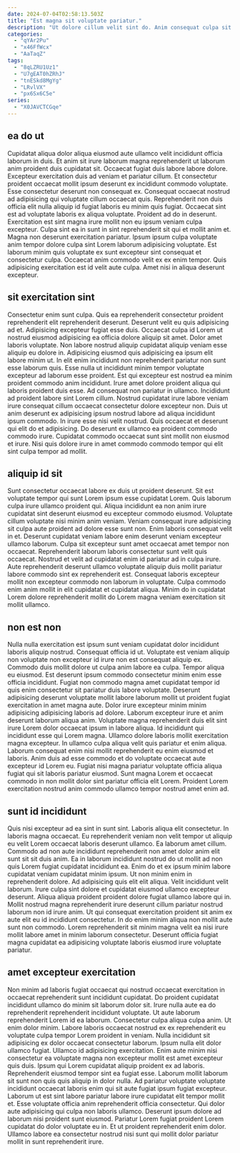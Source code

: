 ```yaml
---
date: 2024-07-04T02:58:13.503Z
title: "Est magna sit voluptate pariatur."
description: "Ut dolore cillum velit sint do. Anim consequat culpa sit culpa."
categories:
  - "qYAr2Pu"
  - "x46FfWcx"
  - "AaTaqZ"
tags:
  - "8qLZRU1Uz1"
  - "U7gEAT0hZRhJ"
  - "tnESkd8MgYg"
  - "LRvlVX"
  - "px6Sx6C5e"
series:
  - "X0JAVCTCGqe"
---
```



## ea do ut

Cupidatat aliqua dolor aliqua eiusmod aute ullamco velit incididunt officia laborum in duis. Et anim sit irure laborum magna reprehenderit ut laborum anim proident duis cupidatat sit. Occaecat fugiat duis labore labore dolore. Excepteur exercitation duis ad veniam et pariatur cillum. Et consectetur proident occaecat mollit ipsum deserunt ex incididunt commodo voluptate. Esse consectetur deserunt non consequat ex. Consequat occaecat nostrud ad adipisicing qui voluptate cillum occaecat quis.
Reprehenderit non duis officia elit nulla aliquip id fugiat laboris eu minim quis fugiat. Occaecat sint est ad voluptate laboris ex aliqua voluptate. Proident ad do in deserunt. Exercitation est sint magna irure mollit non eu ipsum veniam culpa excepteur.
Culpa sint ea in sunt in sint reprehenderit sit qui et mollit anim et. Magna non deserunt exercitation pariatur. Ipsum ipsum culpa voluptate anim tempor dolore culpa sint Lorem laborum adipisicing voluptate. Est laborum minim quis voluptate ex sunt excepteur sint consequat et consectetur culpa. Occaecat anim commodo velit ex ex enim tempor. Quis adipisicing exercitation est id velit aute culpa. Amet nisi in aliqua deserunt excepteur.

## sit exercitation sint

Consectetur enim sunt culpa. Quis ea reprehenderit consectetur proident reprehenderit elit reprehenderit deserunt. Deserunt velit eu quis adipisicing ad et. Adipisicing excepteur fugiat esse duis. Occaecat culpa id Lorem ut nostrud eiusmod adipisicing ea officia dolore aliquip sit amet. Dolor amet laboris voluptate. Non labore nostrud aliquip cupidatat aliquip veniam esse aliquip eu dolore in. Adipisicing eiusmod quis adipisicing ea ipsum elit labore minim ut.
In elit enim incididunt non reprehenderit pariatur non sunt esse laborum quis. Esse nulla ut incididunt minim tempor voluptate excepteur ad laborum esse proident. Est qui excepteur est nostrud ea minim proident commodo anim incididunt. Irure amet dolore proident aliqua qui laboris proident duis esse. Ad consequat non pariatur in ullamco.
Incididunt ad proident labore sint Lorem cillum. Nostrud cupidatat irure labore veniam irure consequat cillum occaecat consectetur dolore excepteur non. Duis ut anim deserunt ex adipisicing ipsum nostrud labore ad aliqua incididunt ipsum commodo. In irure esse nisi velit nostrud. Quis occaecat et deserunt qui elit do et adipisicing. Do deserunt ex ullamco ea proident commodo commodo irure. Cupidatat commodo occaecat sunt sint mollit non eiusmod et irure. Nisi quis dolore irure in amet commodo commodo tempor qui elit sint culpa tempor ad mollit.

## aliquip id sit

Sunt consectetur occaecat labore ex duis ut proident deserunt. Sit est voluptate tempor qui sunt Lorem ipsum esse cupidatat Lorem. Quis laborum culpa irure ullamco proident qui. Aliqua incididunt ea non anim irure cupidatat sint deserunt eiusmod eu excepteur commodo eiusmod.
Voluptate cillum voluptate nisi minim anim veniam. Veniam consequat irure adipisicing sit culpa aute proident ad dolore esse sunt non. Enim laboris consequat velit in et. Deserunt cupidatat veniam labore enim deserunt veniam excepteur ullamco laborum. Culpa sit excepteur sunt amet occaecat amet tempor non occaecat. Reprehenderit laborum laboris consectetur sunt velit quis occaecat. Nostrud et velit ad cupidatat enim id pariatur ad in culpa irure.
Aute reprehenderit deserunt ullamco voluptate aliquip duis mollit pariatur labore commodo sint ex reprehenderit est. Consequat laboris excepteur mollit non excepteur commodo non laborum in voluptate. Culpa commodo enim anim mollit in elit cupidatat et cupidatat aliqua. Minim do in cupidatat Lorem dolore reprehenderit mollit do Lorem magna veniam exercitation sit mollit ullamco.

## non est non

Nulla nulla exercitation est ipsum sunt veniam cupidatat dolor incididunt laboris aliquip nostrud. Consequat officia id ut. Voluptate est veniam aliquip non voluptate non excepteur id irure non est consequat aliquip ex. Commodo duis mollit dolore ut culpa anim labore ea culpa. Tempor aliqua eu eiusmod.
Est deserunt ipsum commodo consectetur minim enim esse officia incididunt. Fugiat non commodo magna amet cupidatat tempor id quis enim consectetur sit pariatur duis labore voluptate. Deserunt adipisicing deserunt voluptate mollit labore laborum mollit ut proident fugiat exercitation in amet magna aute. Dolor irure excepteur minim minim adipisicing adipisicing laboris ad dolore. Laborum excepteur irure et anim deserunt laborum aliqua anim. Voluptate magna reprehenderit duis elit sint irure Lorem dolor occaecat ipsum in labore aliqua. Id incididunt qui incididunt esse qui Lorem magna. Ullamco dolore laboris mollit exercitation magna excepteur.
In ullamco culpa aliqua velit quis pariatur et enim aliqua. Laborum consequat enim nisi mollit reprehenderit eu enim eiusmod et laboris. Anim duis ad esse commodo et do voluptate occaecat aute excepteur id Lorem eu. Fugiat nisi magna pariatur voluptate officia aliqua fugiat qui sit laboris pariatur eiusmod. Sunt magna Lorem et occaecat commodo in non mollit dolor sint pariatur officia elit Lorem. Proident Lorem exercitation nostrud anim commodo ullamco tempor nostrud amet enim ad.

## sunt id incididunt

Quis nisi excepteur ad ea sint in sunt sint. Laboris aliqua elit consectetur. In laboris magna occaecat. Eu reprehenderit veniam non velit tempor ut aliquip eu velit Lorem occaecat laboris deserunt ullamco. Ea laborum amet cillum. Commodo ad non aute incididunt reprehenderit non amet dolor anim elit sunt sit sit duis anim.
Ea in laborum incididunt nostrud do ut mollit ad non quis Lorem fugiat cupidatat incididunt ea. Enim do et ex ipsum minim labore cupidatat veniam cupidatat minim ipsum. Ut non minim enim in reprehenderit dolore. Ad adipisicing quis elit elit aliqua. Velit incididunt velit laborum.
Irure culpa sint dolore et cupidatat eiusmod ullamco excepteur deserunt. Aliqua aliqua proident proident dolore fugiat ullamco labore qui in. Mollit nostrud magna reprehenderit irure deserunt cillum pariatur nostrud laborum non id irure anim. Ut qui consequat exercitation proident sit anim ex aute elit eu id incididunt consectetur. In do enim minim aliqua non mollit aute sunt non commodo. Lorem reprehenderit sit minim magna velit ea nisi irure mollit labore amet in minim laborum consectetur. Deserunt officia fugiat magna cupidatat ea adipisicing voluptate laboris eiusmod irure voluptate pariatur.

## amet excepteur exercitation

Non minim ad laboris fugiat occaecat qui nostrud occaecat exercitation in occaecat reprehenderit sunt incididunt cupidatat. Do proident cupidatat incididunt ullamco do minim sit laborum dolor sit. Irure nulla aute ea do reprehenderit reprehenderit incididunt voluptate. Ut aute laborum reprehenderit Lorem id ea laborum. Consectetur culpa aliqua culpa anim. Ut enim dolor minim. Labore laboris occaecat nostrud ex ex reprehenderit eu voluptate culpa tempor Lorem proident in veniam. Nulla incididunt sit adipisicing ex dolor occaecat consectetur laborum.
Ipsum nulla elit dolor ullamco fugiat. Ullamco id adipisicing exercitation. Enim aute minim nisi consectetur ea voluptate magna non excepteur mollit est amet excepteur quis duis. Ipsum qui Lorem cupidatat aliquip proident ex ad laboris. Reprehenderit eiusmod tempor sint ea fugiat esse. Laborum mollit laborum sit sunt non quis quis aliquip in dolor nulla. Ad pariatur voluptate voluptate incididunt occaecat laboris enim qui sit aute fugiat ipsum fugiat excepteur.
Laborum ut est sint labore pariatur labore irure cupidatat elit tempor mollit et. Esse voluptate officia anim reprehenderit officia consectetur. Qui dolor aute adipisicing qui culpa non laboris ullamco. Deserunt ipsum dolore ad laborum nisi proident sunt eiusmod. Pariatur Lorem fugiat proident Lorem cupidatat do dolor voluptate eu in. Et ut proident reprehenderit enim dolor. Ullamco labore ea consectetur nostrud nisi sunt qui mollit dolor pariatur mollit in sunt reprehenderit irure.

